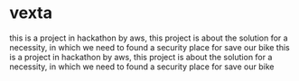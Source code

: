 # vexta
this is a project in hackathon by aws, this project is about the solution for a necessity, in which we need to found a security place for save our bike this is a project in hackathon by aws, this project is about the solution for a necessity, in which we need to found a security place for save our bike
